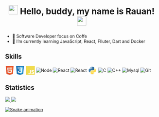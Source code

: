 <h1 align="center">
  <img src="https://media.giphy.com/media/8ccWJJXxyhKbzYboOb/source.gif" width="30px" height="30px">
  Hello, buddy, my name is Rauan!
  <img src="https://media.giphy.com/media/l46C9SKKVKkfp3dlu/source.gif" width="30px" height="30px">
</h1>


- 🚀 Software Developer focus on Coffe
- 🌱 I’m currently learning JavaScript, React, Flluter, Dart and Docker

## Skills
<div style="display: inline_block;">
  <img align="center" alt="HTML" height="30" width="30" src="https://raw.githubusercontent.com/devicons/devicon/master/icons/html5/html5-original.svg">
  <img align="center" alt="CSS" height="30" width="30" src="https://raw.githubusercontent.com/devicons/devicon/master/icons/css3/css3-original.svg">
  <img align="center" alt="JS" height="30" width="30" src="https://raw.githubusercontent.com/devicons/devicon/master/icons/javascript/javascript-plain.svg">
  <img align="center" alt="Node" height="30" width="30" src="https://cdn.jsdelivr.net/gh/devicons/devicon/icons/nodejs/nodejs-original.svg" />
  <img align="center" alt="React" height="30" width="30" src="https://cdn.jsdelivr.net/gh/devicons/devicon/icons/react/react-original.svg" />   
  <img align="center" alt="React" height="30" width="30" src="https://cdn.jsdelivr.net/gh/devicons/devicon/icons/nextjs/nextjs-original.svg" />   

  <img align="center" alt="Python" height="30" width="30" src="https://raw.githubusercontent.com/devicons/devicon/master/icons/python/python-original.svg">
  <img align="center" alt="C" height="30" width="30" src="https://cdn.jsdelivr.net/gh/devicons/devicon/icons/c/c-original.svg"/>
  <img align="center" alt="C++" height="30" width="30" src="https://cdn.jsdelivr.net/gh/devicons/devicon/icons/cplusplus/cplusplus-original.svg" />
  <img align="center" alt="Mysql" height="30" width="30" src="https://cdn.jsdelivr.net/gh/devicons/devicon/icons/mysql/mysql-original.svg"/>
  <img align="center" alt="Git" height="30" width="30" src="https://cdn.jsdelivr.net/gh/devicons/devicon/icons/git/git-original.svg" />
       
  
</div>

## Statistics

<div align="left">
  <a href="https://github.com/rauan-meirelles">
  <img height="165em" src="https://github-readme-stats.vercel.app/api?username=rauan-meirelles&show_icons=true&theme=github_dark&include_all_commits=true&count_private=true"/>
  <img height="165em" src="https://github-readme-stats.vercel.app/api/top-langs/?username=rauan-meirelles&layout=compact&langs_count=7&theme=github_dark"/>
</div>


  ![Snake animation](https://github.com/rauan-meirelles/rauan-meirelles/blob/output/github-contribution-grid-snake.svg)
